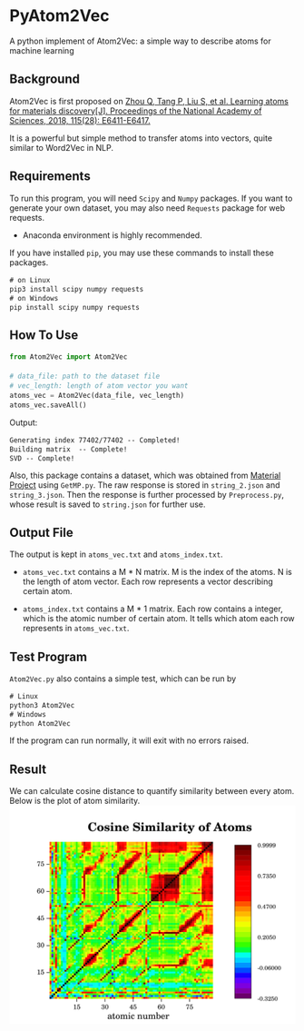 # PyAtom2Vec
A python implement of Atom2Vec: a simple way to describe atoms for machine learning

## Background
Atom2Vec is first proposed on [Zhou Q, Tang P, Liu S, et al. Learning atoms for materials discovery[J]. Proceedings of the National Academy of Sciences, 2018, 115(28): E6411-E6417.](https://www.pnas.org/content/115/28/E6411#page)

It is a powerful but simple method to transfer atoms into vectors, quite similar to Word2Vec in NLP.

## Requirements
To run this program, you will need ```Scipy``` and ```Numpy``` packages. If you want to generate your own dataset, you may also need ```Requests``` package for web requests.

* Anaconda environment is highly recommended.

If you have installed ```pip```, you may use these commands to install these packages.
```shell
# on Linux
pip3 install scipy numpy requests
# on Windows
pip install scipy numpy requests
```

## How To Use
```python
from Atom2Vec import Atom2Vec

# data_file: path to the dataset file
# vec_length: length of atom vector you want
atoms_vec = Atom2Vec(data_file, vec_length)
atoms_vec.saveAll()
```
Output:
```
Generating index 77402/77402 -- Completed!
Building matrix  -- Complete!
SVD -- Complete!
```

Also, this package contains a dataset, which was obtained from [Material Project](https://materialsproject.org/) using  ```GetMP.py```. The raw response is stored in ```string_2.json``` and ```string_3.json```. Then the response is further processed by ```Preprocess.py```, whose result is saved to ```string.json``` for further use.

## Output File
The output is kept in ```atoms_vec.txt``` and ```atoms_index.txt```.

* ```atoms_vec.txt``` contains a M * N matrix. M is the index of the atoms. N is the length of atom vector. Each row represents a vector describing certain atom.

* ```atoms_index.txt``` contains a M * 1 matrix. Each row contains a integer, which is the atomic number of certain atom. It tells which atom each row represents in ```atoms_vec.txt```. 

## Test Program
```Atom2Vec.py``` also contains a simple test, which can be run by
```shell
# Linux
python3 Atom2Vec
# Windows
python Atom2Vec
```
If the program can run normally, it will exit with no errors raised.

## Result
We can calculate cosine distance to quantify similarity between every atom. Below is the plot of atom similarity.
![similarity](./similarity.svg)
